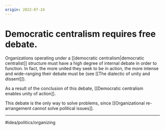 ```yaml
---
origin: 2022-07-24
---
```

# Democratic centralism requires free debate. 
Organizations operating under a [[democratic centralism|democratic centralist]] structure must have a high degree of internal debate in order to function. In fact, the more united they seek to be in action, the more intense and wide-ranging their debate must be (see [[The dialectic of unity and dissent]]).

As a result of the conclusion of this debate, [[Democratic centralism enables unity of action]].

This debate is the only way to solve problems, since [[Organizational re-arrangement cannot solve political issues]].

---
#idea/politics/organizing 